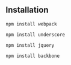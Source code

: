 ## Installation

```
npm install webpack
```

```
npm install underscore
```

```
npm install jquery
```

```
npm install backbone
```